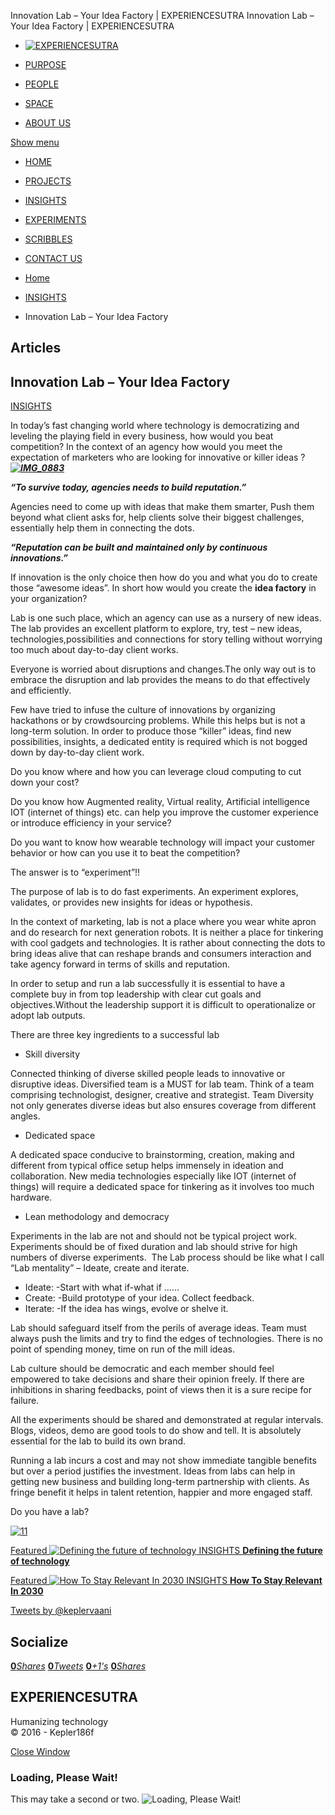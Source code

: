Innovation Lab – Your Idea Factory | EXPERIENCESUTRA                         Innovation Lab – Your Idea Factory | EXPERIENCESUTRA                                  

*   [![EXPERIENCESUTRA](/wp-content/themes/tresor-theme/images/logo.png)](http://experiencesutra.com/)

*   [PURPOSE](http://experiencesutra.com/purpose/)
*   [PEOPLE](http://experiencesutra.com/people/)
*   [SPACE](http://experiencesutra.com/gallery/space/)
*   [ABOUT US](http://experiencesutra.com/about-us/)

 [Show menu](#dat-menu)

*   [HOME](http://experiencesutra.com/)
*   [PROJECTS](http://experiencesutra.com/category/projects/)
*   [INSIGHTS](http://experiencesutra.com/category/insights/)
*   [EXPERIMENTS](http://experiencesutra.com/category/experiments/)
*   [SCRIBBLES](http://experiencesutra.com/category/scribbles/)
*   [CONTACT US](http://experiencesutra.com/contact-us/)

*   [Home](http://experiencesutra.com)
*   [INSIGHTS](http://experiencesutra.com/category/insights/)
*   Innovation Lab – Your Idea Factory

Articles
--------

Innovation Lab – Your Idea Factory
----------------------------------

[INSIGHTS](http://experiencesutra.com/category/insights/)

In today’s fast changing world where technology is democratizing and leveling the playing field in every business, how would you beat competition? In the context of an agency how would you meet the expectation of marketers who are looking for innovative or killer ideas ? _**[![IMG_0883](http://experiencesutra.com/wp-content/uploads/2015/01/IMG_0883-1024x576.png)](http://experiencesutra.com/wp-content/uploads/2015/01/IMG_0883.png)**_ 

_**“To survive today, agencies needs to build reputation.”**_

Agencies need to come up with ideas that make them smarter, Push them beyond what client asks for, help clients solve their biggest challenges, essentially help them in connecting the dots.

_**“Reputation can be built and**_ _**maintained only by continuous innovations.”**_

If innovation is the only choice then how do you and what you do to create those “awesome ideas”. In short how would you create the **idea factory** in your organization?

Lab is one such place, which an agency can use as a nursery of new ideas. The lab provides an excellent platform to explore, try, test – new ideas, technologies,possibilities and connections for story telling without worrying too much about day-to-day client works.

Everyone is worried about disruptions and changes.The only way out is to embrace the disruption and lab provides the means to do that effectively and efficiently.

Few have tried to infuse the culture of innovations by organizing hackathons or by crowdsourcing problems. While this helps but is not a long-term solution. In order to produce those “killer” ideas, find new possibilities, insights, a dedicated entity is required which is not bogged down by day-to-day client work.

Do you know where and how you can leverage cloud computing to cut down your cost?

Do you know how Augmented reality, Virtual reality, Artificial intelligence IOT (internet of things) etc. can help you improve the customer experience or introduce efficiency in your service?

Do you want to know how wearable technology will impact your customer behavior or how can you use it to beat the competition?

The answer is to “experiment”!!

The purpose of lab is to do fast experiments. An experiment explores, validates, or provides new insights for ideas or hypothesis.

In the context of marketing, lab is not a place where you wear white apron and do research for next generation robots. It is neither a place for tinkering with cool gadgets and technologies. It is rather about connecting the dots to bring ideas alive that can reshape brands and consumers interaction and take agency forward in terms of skills and reputation.

In order to setup and run a lab successfully it is essential to have a complete buy in from top leadership with clear cut goals and objectives.Without the leadership support it is difficult to operationalize or adopt lab outputs.

There are three key ingredients to a successful lab

*   Skill diversity

Connected thinking of diverse skilled people leads to innovative or disruptive ideas. Diversified team is a MUST for lab team. Think of a team comprising technologist, designer, creative and strategist. Team Diversity not only generates diverse ideas but also ensures coverage from different angles.

*   Dedicated space

A dedicated space conducive to brainstorming, creation, making and different from typical office setup helps immensely in ideation and collaboration. New media technologies especially like IOT (internet of things) will require a dedicated space for tinkering as it involves too much hardware.

*   Lean methodology and democracy

Experiments in the lab are not and should not be typical project work. Experiments should be of fixed duration and lab should strive for high numbers of diverse experiments.  The Lab process should be like what I call “Lab mentality” – Ideate, create and iterate.

*   Ideate: -Start with what if-what if ……<reimagine something>
*   Create: -Build prototype of your idea. Collect feedback.
*   Iterate: -If the idea has wings, evolve or shelve it.

Lab should safeguard itself from the perils of average ideas. Team must always push the limits and try to find the edges of technologies. There is no point of spending money, time on run of the mill ideas.

Lab culture should be democratic and each member should feel empowered to take decisions and share their opinion freely. If there are inhibitions in sharing feedbacks, point of views then it is a sure recipe for failure.

All the experiments should be shared and demonstrated at regular intervals. Blogs, videos, demo are good tools to do show and tell. It is absolutely essential for the lab to build its own brand.

Running a lab incurs a cost and may not show immediate tangible benefits but over a period justifies the investment. Ideas from labs can help in getting new business and building long-term partnership with clients. As fringe benefit it helps in talent retention, happier and more engaged staff.

Do you have a lab?

[![11](http://experiencesutra.com/wp-content/uploads/2015/01/11-1024x642.jpg)](http://experiencesutra.com/wp-content/uploads/2015/01/11.jpg)

[Featured ![Defining the future of technology](http://experiencesutra.com/wp-content/uploads/2015/01/shutterstock_198885266-397x310_c.jpg)   INSIGHTS **Defining the future of technology**](http://experiencesutra.com/insights/defining-the-future-of-technology/) 

[Featured ![How To Stay Relevant In 2030](http://experiencesutra.com/wp-content/uploads/2018/08/34005906806_ae9722f4bf_o-397x310_c.jpg)   INSIGHTS **How To Stay Relevant In 2030**](http://experiencesutra.com/insights/how-to-stay-relevant-in-2030/) 

[Tweets by @keplervaani](https://twitter.com/twitterdev)

Socialize
---------

[**0**_Shares_](http://www.facebook.com/sharer/sharer.php?u=http://experiencesutra.com) [**0**_Tweets_](#) [**0**_+1's_](https://plus.google.com/share?url=http://experiencesutra.com) [**0**_Shares_](http://www.linkedin.com/shareArticle?mini=true&url=http://experiencesutra.com&title=EXPERIENCESUTRA+-+Humanizing+Technology)

EXPERIENCESUTRA
---------------

Humanizing technology  
© 2016 - Kepler186f

[Close Window](#)

### Loading, Please Wait!

This may take a second or two. ![Loading, Please Wait!](http://experiencesutra.com/wp-content/themes/tresor-theme/images/loading.gif "Loading, Please Wait!")